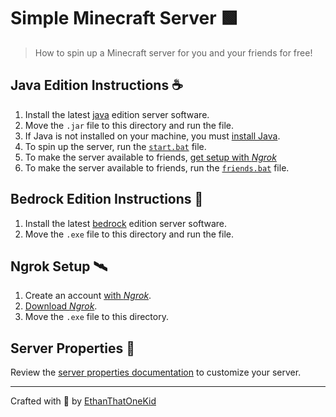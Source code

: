 # Simple Minecraft Server 🟩

> How to spin up a Minecraft server for you and your friends for free!

## Java Edition Instructions ☕

1. Install the latest [java][java_server_download] edition server software.
1. Move the `.jar` file to this directory and run the file.
1. If Java is not installed on your machine, you must [install Java][java_download].
1. To spin up the server, run the [`start.bat`](start.bat) file.
1. To make the server available to friends, [get setup with *Ngrok*][ngrok_setup]
1. To make the server available to friends, run the [`friends.bat`](friends.bat) file.

## Bedrock Edition Instructions 🗻

1. Install the latest [bedrock][bedrock_server_download] edition server software.
1. Move the `.exe` file to this directory and run the file.

## Ngrok Setup 🛰

1. Create an account [with *Ngrok*][ngrok_account].
1. [Download *Ngrok*][ngrok_download]. 
1. Move the `.exe` file to this directory.

## Server Properties 🔑

Review the [server properties documentation][server_properties_wiki] to customize your server.

---

Crafted with 💎 by [EthanThatOneKid][creator_site]

[creator_site]: http://www.ethandavidson.com/
[java_download]: https://java.com/en/
[java_server_download]: https://www.minecraft.net/en-us/download/server
[bedrock_server_download]: https://www.minecraft.net/en-us/download/server/bedrock
[ngrok_setup]: https://dashboard.ngrok.com/get-started/setup
[ngrok_success_img]: media/ngrok_success.png
[server_properties_wiki]: https://minecraft.gamepedia.com/Server.properties
[ngrok_account]: https://dashboard.ngrok.com/login
[ngrok_download]: https://ngrok.com/download
[ngrok_setup]: #ngrok-setup-
[server_props]: #server-properties-